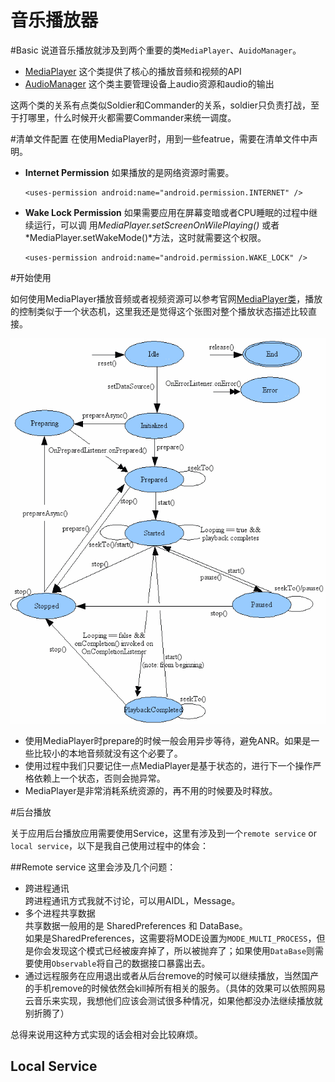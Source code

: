 # 音乐播放器

#Basic
说道音乐播放就涉及到两个重要的类`MediaPlayer`、`AuidoManager`。
* [MediaPlayer](https://developer.android.com/reference/android/media/MediaPlayer.html)  这个类提供了核心的播放音频和视频的API
* [AudioManager](https://developer.android.com/reference/android/media/AudioManager.html)  这个类主要管理设备上audio资源和audio的输出

这两个类的关系有点类似Soldier和Commander的关系，soldier只负责打战，至于打哪里，什么时候开火都需要Commander来统一调度。


#清单文件配置
在使用MediaPlayer时，用到一些featrue，需要在清单文件中声明。

* **Internet Permission** 如果播放的是网络资源时需要。
  ```
  <uses-permission android:name="android.permission.INTERNET" />
  ```
* **Wake Lock Permission** 如果需要应用在屏幕变暗或者CPU睡眠的过程中继续运行，可以调 用*MediaPlayer.setScreenOnWilePlaying()* 或者 *MediaPlayer.setWakeMode()*方法，这时就需要这个权限。
  ```
  <uses-permission android:name="android.permission.WAKE_LOCK" />
  ```
  
#开始使用

如何使用MediaPlayer播放音频或者视频资源可以参考官网[MediaPlayer类](https://developer.android.com/reference/android/media/MediaPlayer.html)，播放的控制类似于一个状态机，这里我还是觉得这个张图对整个播放状态描述比较直接。


![](mediaplayer_state_diagram.gif)


* 使用MediaPlayer时prepare的时候一般会用异步等待，避免ANR。如果是一些比较小的本地音频就没有这个必要了。
* 使用过程中我们只要记住一点MediaPlayer是基于状态的，进行下一个操作严格依赖上一个状态，否则会抛异常。
* MediaPlayer是非常消耗系统资源的，再不用的时候要及时释放。

#后台播放

关于应用后台播放应用需要使用Service，这里有涉及到一个`remote service` or `local service`，以下是我自己使用过程中的体会：

##Remote service
 这里会涉及几个问题：
 * 跨进程通讯<br/>
    跨进程通讯方式我就不讨论，可以用AIDL，Message。
 * 多个进程共享数据<br/>
    共享数据一般用的是 SharedPreferences 和 DataBase。<br/>
    如果是SharedPreferences，这需要将MODE设置为`MODE_MULTI_PROCESS`，但是你会发现这个模式已经被废弃掉了，所以被抛弃了；如果使用`DataBase`则需要使用`Observable`将自己的数据接口暴露出去。
 * 通过远程服务在应用退出或者从后台remove的时候可以继续播放，当然国产的手机remove的时候依然会kill掉所有相关的服务。（具体的效果可以依照网易云音乐来实现，我想他们应该会测试很多种情况，如果他都没办法继续播放就别折腾了）

总得来说用这种方式实现的话会相对会比较麻烦。

## Local Service







